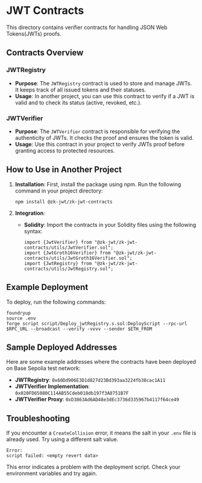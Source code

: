 # JWT Contracts

This directory contains verifier contracts for handling JSON Web Tokens(JWTs) proofs. 

## Contracts Overview

### JWTRegistry

- **Purpose**: The `JWTRegistry` contract is used to store and manage JWTs. It keeps track of all issued tokens and their statuses.
- **Usage**: In another project, you can use this contract to verify if a JWT is valid and to check its status (active, revoked, etc.).

### JWTVerifier

- **Purpose**: The `JWTVerifier` contract is responsible for verifying the authenticity of JWTs. It checks the proof and ensures the token is valid.
- **Usage**: Use this contract in your project to verify JWTs proof before granting access to protected resources.

## How to Use in Another Project

1. **Installation**: First, install the package using npm. Run the following command in your project directory:

   ```
   npm install @zk-jwt/zk-jwt-contracts
   ```

2. **Integration**: 
   - **Solidity**: Import the contracts in your Solidity files using the following syntax:

     ```solidity
     import {JwtVerifier} from "@zk-jwt/zk-jwt-contracts/utils/JwtVerifier.sol";
     import {JwtGroth16Verifier} from "@zk-jwt/zk-jwt-contracts/utils/JwtGroth16Verifier.sol";
     import {JwtRegistry} from "@zk-jwt/zk-jwt-contracts/utils/JwtRegistry.sol";
     ```

## Example Deployment

To deploy, run the following commands:

```
foundryup
source .env
forge script script/Deploy_jwtRegistry.s.sol:DeployScript --rpc-url $RPC_URL --broadcast --verify -vvvv --sender $ETH_FROM
```

## Sample Deployed Addresses

Here are some example addresses where the contracts have been deployed on Base Sepolia test network:

- **JWTRegistry**: `0x60Dd906E3D1d827d23Bd393aa3224fb38cac1A11`
- **JWTVerifier Implementation**: `0x020FD65080C114AB55Cdeb018db197f3A8751B7F`
- **JWTVerifier Proxy**: `0xD3863Ad6AD48e3dEc3736d335967b4117f64ce49`

## Troubleshooting

If you encounter a `CreateCollision` error, it means the salt in your `.env` file is already used. Try using a different salt value.

```
Error:
script failed: <empty revert data>
```

This error indicates a problem with the deployment script. Check your environment variables and try again.
